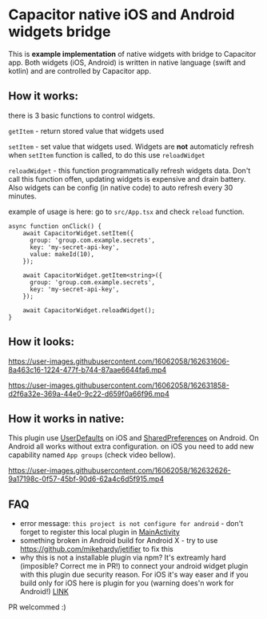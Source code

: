 # Capacitor native iOS and Android widgets bridge

This is **example implementation** of native widgets with bridge to Capacitor app. Both widgets (iOS, Android) is written in native language (swift and kotlin) and are controlled by Capacitor app.


## How it works:

there is 3 basic functions to control widgets.

`getItem` - return stored value that widgets used

`setItem` - set value that widgets used. Widgets are **not** automaticly refresh when `setItem` function is called, to do this use `reloadWidget`

`reloadWidget` - this function programmatically refresh widgets data. Don't call this function offen, updating widgets is expensive and drain battery. Also widgets can be config (in native code) to auto refresh every 30 minutes.

example of usage is here: 
go to `src/App.tsx` and check `reload` function. 


```tsx
async function onClick() {
    await CapacitorWidget.setItem({
      group: 'group.com.example.secrets',
      key: 'my-secret-api-key',
      value: makeId(10),
    });

    await CapacitorWidget.getItem<string>({
      group: 'group.com.example.secrets',
      key: 'my-secret-api-key',
    });

    await CapacitorWidget.reloadWidget();
}
```


## How it looks:

https://user-images.githubusercontent.com/16062058/162631606-8a463c16-1224-477f-b744-87aae6644fa6.mp4

https://user-images.githubusercontent.com/16062058/162631858-d2f6a32e-369a-44e0-9c22-d659f0a66f96.mp4


## How it works in native:

This plugin use [UserDefaults](https://developer.apple.com/documentation/foundation/userdefaults) on iOS and [SharedPreferences](https://developer.android.com/reference/android/content/SharedPreferences) on Android. On Android all works without extra configuration. on iOS you need to add new capability named `App groups` (check video bellow).

https://user-images.githubusercontent.com/16062058/162632626-9a17198c-0f57-45bf-90d6-62a4c6d5f915.mp4

## FAQ

- error message: `this project is not configure for android` - don't forget to register this local plugin in [MainActivity](https://github.com/alesmraz/capacitor-native-widgets/blob/main/android/app/src/main/java/com/example/plugin/MainActivity.kt#12)
- something broken in Android build for Android X - try to use https://github.com/mikehardy/jetifier to fix this
- why this is not a installable plugin via npm? It's extreamly hard (imposible? Correct me in PR!) to connect your android widget plugin with this plugin due security reason. For iOS it's way easer and if you build only for iOS here is plugin for you (warning does'n work for Android!) [LINK](https://github.com/0xn33t/capacitor-widgetsbridge-plugin)


PR welcommed :)
